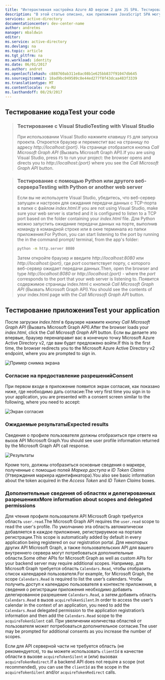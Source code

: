 ```yaml
---
title: "Интерактивная настройка Azure AD версии 2 для JS SPA. Тестирование | Документация Майкрософт"
description: "В этой статье описано, как приложения JavaScript SPA могут вызывать API, которому необходимы маркеры доступа, с помощью конечной точки Azure Active Directory версии 2."
services: active-directory
documentationcenter: dev-center-name
author: andretms
manager: mbaldwin
editor: 
ms.service: active-directory
ms.devlang: na
ms.topic: article
ms.tgt_pltfrm: na
ms.workload: identity
ms.date: 06/01/2017
ms.author: andret
ms.openlocfilehash: c888760ab311e8ac08b1e625bb837f91047db645
ms.sourcegitcommit: 18ad9bc049589c8e44ed277f8f43dcaa483f3339
ms.translationtype: MT
ms.contentlocale: ru-RU
ms.lasthandoff: 08/29/2017
---
```

## <a name="test-your-code"></a><span data-ttu-id="59a1b-103">Тестирование кода</span><span class="sxs-lookup"><span data-stu-id="59a1b-103">Test your code</span></span>

> ### <a name="testing-with-visual-studio"></a><span data-ttu-id="59a1b-104">Тестирование с Visual Studio</span><span class="sxs-lookup"><span data-stu-id="59a1b-104">Testing with Visual Studio</span></span>
> <span data-ttu-id="59a1b-105">При использовании Visual Studio нажмите клавишу `F5` для запуска проекта. Откроется браузер и переместит вас на страницу по адресу *http://localhost:{port}*. На странице отобразится кнопка *Call Microsoft Graph API* (Вызвать Microsoft Graph API).</span><span class="sxs-lookup"><span data-stu-id="59a1b-105">If you are using Visual Studio, press `F5` to run your project: the browser opens and directs you to *http://localhost:{port}* where you see the *Call Microsoft Graph API* button.</span></span>

<p/><!-- -->

> ### <a name="testing-with-python-or-another-web-server"></a><span data-ttu-id="59a1b-106">Тестирование с помощью Python или другого веб-сервера</span><span class="sxs-lookup"><span data-stu-id="59a1b-106">Testing with Python or another web server</span></span>
> <span data-ttu-id="59a1b-107">Если вы не используете Visual Studio, убедитесь, что веб-сервер запущен и настроен для ожидания передачи данных с TCP-порта в папке с файлом *index.html*.</span><span class="sxs-lookup"><span data-stu-id="59a1b-107">If you are not using Visual Studio, make sure your web server is started and it is configured to listen to a TCP port based on the folder containing your *index.html* file.</span></span> <span data-ttu-id="59a1b-108">Для Python можно запустить ожидание передачи данных на порте, выполнив команду в командной строке или в окне терминала из папки приложения:</span><span class="sxs-lookup"><span data-stu-id="59a1b-108">For Python, you can start listening to the port by running the in the command prompt/ terminal, from the app's folder:</span></span>
> 
> ```bash
> python -m http.server 8080
> ```
>  <span data-ttu-id="59a1b-109">Затем откройте браузер и введите *http://localhost:8080* или *http://localhost:{port}*, где *port* соответствует порту, с которого веб-сервер ожидает передачи данных.</span><span class="sxs-lookup"><span data-stu-id="59a1b-109">Then, open the browser and type *http://localhost:8080* or *http://localhost:{port}* - where the *port* corresponds to the port that your web server is listening to.</span></span> <span data-ttu-id="59a1b-110">Появится содержимое страницы index.html с кнопкой *Call Microsoft Graph API* (Вызвать Microsoft Graph API).</span><span class="sxs-lookup"><span data-stu-id="59a1b-110">You should see the contents of your index.html page with the *Call Microsoft Graph API* button.</span></span>

## <a name="test-your-application"></a><span data-ttu-id="59a1b-111">Тестирование приложения</span><span class="sxs-lookup"><span data-stu-id="59a1b-111">Test your application</span></span>

<span data-ttu-id="59a1b-112">После загрузки *index.html* в браузере нажмите кнопку *Call Microsoft Graph API* (Вызвать Microsoft Graph API).</span><span class="sxs-lookup"><span data-stu-id="59a1b-112">After the browser loads your *index.html*, click the *Call Microsoft Graph API* button.</span></span> <span data-ttu-id="59a1b-113">Если вы делаете это впервые, браузер перенаправит вас в конечную точку Microsoft Azure Active Directory v2, где вам будет предложено войти.</span><span class="sxs-lookup"><span data-stu-id="59a1b-113">If this is the first time, the browser redirects you to the Microsoft Azure Active Directory v2 endpoint, where you are  prompted to sign in.</span></span>
 
![Пример снимка экрана](media/active-directory-singlepageapp-javascriptspa-test/javascriptspascreenshot1.png)


### <a name="consent"></a><span data-ttu-id="59a1b-115">Согласие на предоставление разрешений</span><span class="sxs-lookup"><span data-stu-id="59a1b-115">Consent</span></span>
<span data-ttu-id="59a1b-116">При первом входе в приложение появится экран согласия, как показано ниже, где необходимо дать согласие:</span><span class="sxs-lookup"><span data-stu-id="59a1b-116">The very first time you sign in to your application, you are presented with a consent screen similar to the following, where you need to accept:</span></span>

 ![Экран согласия](media/active-directory-singlepageapp-javascriptspa-test/javascriptspaconsent.png)


### <a name="expected-results"></a><span data-ttu-id="59a1b-118">Ожидаемые результаты</span><span class="sxs-lookup"><span data-stu-id="59a1b-118">Expected results</span></span>
<span data-ttu-id="59a1b-119">Сведения о профиле пользователя должны отобразиться при ответе на вызов API Microsoft Graph.</span><span class="sxs-lookup"><span data-stu-id="59a1b-119">You should see user profile information returned by the Microsoft Graph API call response.</span></span>
 
 ![Результаты](media/active-directory-singlepageapp-javascriptspa-test/javascriptsparesults.png)

<span data-ttu-id="59a1b-121">Кроме того, должны отобразиться основные сведения о маркере, полученные с помощью полей *Маркер доступа* и *ID Token Claims* (Утверждения маркера идентификатора).</span><span class="sxs-lookup"><span data-stu-id="59a1b-121">You also see basic information about the token acquired in the *Access Token* and *ID Token Claims* boxes.</span></span>

<!--start-collapse-->
### <a name="more-information-about-scopes-and-delegated-permissions"></a><span data-ttu-id="59a1b-122">Дополнительные сведения об областях и делегированных разрешениях</span><span class="sxs-lookup"><span data-stu-id="59a1b-122">More information about scopes and delegated permissions</span></span>

<span data-ttu-id="59a1b-123">Для чтения профиля пользователя API Microsoft Graph требуется область `user.read`.</span><span class="sxs-lookup"><span data-stu-id="59a1b-123">The Microsoft Graph API requires the `user.read` scope to read the user's profile.</span></span> <span data-ttu-id="59a1b-124">По умолчанию эта область автоматически добавляется в каждое приложение, регистрируемое на портале регистрации.</span><span class="sxs-lookup"><span data-stu-id="59a1b-124">This scope is automatically added by default in every application being registered on our registration portal.</span></span> <span data-ttu-id="59a1b-125">Для некоторых других API Microsoft Graph, а также пользовательских API для вашего внутреннего сервера могут потребоваться дополнительные области.</span><span class="sxs-lookup"><span data-stu-id="59a1b-125">Some other APIs for Microsoft Graph as well as custom APIs for your backend server may require additional scopes.</span></span> <span data-ttu-id="59a1b-126">Например, для Microsoft Graph требуется область `Calendars.Read`, чтобы отобразить список календарей пользователя.</span><span class="sxs-lookup"><span data-stu-id="59a1b-126">For example, for Microsoft Graph, the scope `Calendars.Read` is required to list the user’s calendars.</span></span> <span data-ttu-id="59a1b-127">Чтобы получить доступ к календарю пользователя в контексте приложения, в сведения о регистрации приложения необходимо добавить делегированное разрешение `Calendars.Read`, а затем добавить область `Calendars.Read` в вызов `acquireTokenSilent`.</span><span class="sxs-lookup"><span data-stu-id="59a1b-127">In order to access the user’s calendar in the context of an application, you need to add the `Calendars.Read` delegated permission to the application registration’s information and then add the `Calendars.Read` scope to the `acquireTokenSilent` call.</span></span> <span data-ttu-id="59a1b-128">При увеличении количества областей от пользователя может потребоваться дополнительное согласие.</span><span class="sxs-lookup"><span data-stu-id="59a1b-128">The user may be prompted for additional consents as you increase the number of scopes.</span></span>

<span data-ttu-id="59a1b-129">Если для API серверной части не требуется область (не рекомендуется), то вы можете использовать `clientId` в качестве области в вызове `acquireTokenSilent` и (или) вызовах `acquireTokenRedirect`.</span><span class="sxs-lookup"><span data-stu-id="59a1b-129">If a backend API does not require a scope (not recommended), you can use the `clientId` as the scope in the `acquireTokenSilent` and/or `acquireTokenRedirect` calls.</span></span>

<!--end-collapse-->
